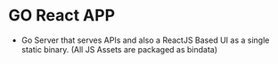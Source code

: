 # GO React APP

- Go Server that serves APIs and also a ReactJS Based UI as a single static binary. (All JS Assets are packaged as bindata)